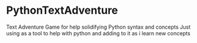 # PythonTextAdventure
Text Adventure Game for help solidifying Python syntax and concepts
Just using as a tool to help with python and adding to it as i learn new concepts
